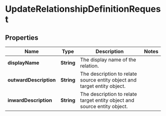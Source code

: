 

# UpdateRelationshipDefinitionRequest


## Properties

| Name | Type | Description | Notes |
|------------ | ------------- | ------------- | -------------|
|**displayName** | **String** | The display name of the relation. |  |
|**outwardDescription** | **String** | The description to relate source entity object and target entity object. |  |
|**inwardDescription** | **String** | The description to relate target entity object and source entity object. |  |



